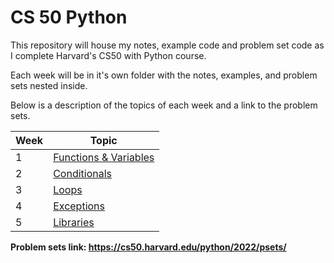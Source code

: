 # CS 50 Python
This repository will house my notes, example code and problem set code as I complete Harvard's CS50 with Python course.

Each week will be in it's own folder with the notes, examples, and problem sets nested inside.

Below is a description of the topics of each week and a link to the problem sets.

|Week|Topic|
|----|-----|
|1| [Functions & Variables](https://github.com/r0hankrishnan/cs-50-python/tree/main/lecture-0) | 
|2| [Conditionals](https://github.com/r0hankrishnan/cs-50-python/blob/main/lecture-1) |
|3| [Loops](https://github.com/r0hankrishnan/cs-50-python/blob/main/lecture-2) |
|4| [Exceptions](https://github.com/r0hankrishnan/cs-50-python/blob/main/lecture-3) |
|5| [Libraries](https://github.com/r0hankrishnan/cs-50-python/blob/main/lecture-4) |



**Problem sets link: https://cs50.harvard.edu/python/2022/psets/**
